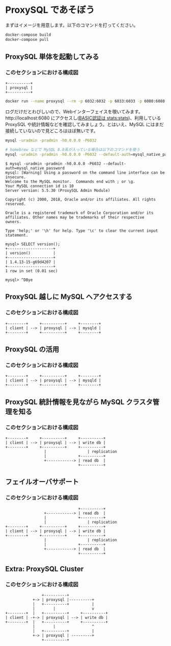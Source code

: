 ProxySQL であそぼう
=

まずはイメージを用意します。以下のコマンドを打ってください。

```sh
docker-compose build
docker-compose pull
```

ProxySQL 単体を起動してみる
-

### このセクションにおける構成図

```
+----------+
| proxysql |
+----------+
```

```sh
docker run --name proxysql --rm -p 6032:6032 -p 6033:6033 -p 6080:6080 sample-proxysql_proxysql
```

ログだけだとわびしいので、Webインターフェイスを覗いてみます。 http://localhost:6080 にアクセスし([BASIC認証は stats:stats](https://github.com/sysown/proxysql/wiki/Global-variables#admin-stats_credentials))、利用している ProxySQL や統計情報などを確認してみましょう。とはいえ、MySQL にはまだ接続していないので見どころはほぼ無いです。

```sh
mysql -uradmin -pradmin -h0.0.0.0 -P6032

# homebrew などで MySQL 8.0系が入っている場合は以下のコマンドを使う
mysql -uradmin -pradmin -h0.0.0.0 -P6032 --default-auth=mysql_native_password
```

```console
$ mysql -uradmin -pradmin -h0.0.0.0 -P6032 --default-auth=mysql_native_password
mysql: [Warning] Using a password on the command line interface can be insecure.
Welcome to the MySQL monitor.  Commands end with ; or \g.
Your MySQL connection id is 10
Server version: 5.5.30 (ProxySQL Admin Module)

Copyright (c) 2000, 2018, Oracle and/or its affiliates. All rights reserved.

Oracle is a registered trademark of Oracle Corporation and/or its
affiliates. Other names may be trademarks of their respective
owners.

Type 'help;' or '\h' for help. Type '\c' to clear the current input statement.

mysql> SELECT version();
+--------------------+
| version()          |
+--------------------+
| 1.4.13-15-g69d4207 |
+--------------------+
1 row in set (0.01 sec)

mysql> ^DBye
```

ProxySQL 越しに MySQL へアクセスする
-

### このセクションにおける構成図

```
+--------+     +----------+     +--------+
| client | --> | proxysql | --> | mysqld |
+--------+     +----------+     +--------+
```

ProxySQL の活用
-

### このセクションにおける構成図

```
+--------+     +----------+     +--------+
| client | --> | proxysql | --> | mysqld |
+--------+     +----------+     +--------+
```

ProxySQL 統計情報を見ながら MySQL クラスタ管理を知る
-

### このセクションにおける構成図

```
+--------+     +----------+     +----------+
| client | --> | proxysql | --> | write db |
+--------+     +----------+     +----------+
                 |                  | replication
                 |              +----------+
                 +------------> | read db  |
                                +----------+
```

フェイルオーバサポート
-

### このセクションにおける構成図

```
                                +----------+
                 +------------> | read db  |
                 |              +----------+
                 |                  | replication
+--------+     +----------+     +----------+
| client | --> | proxysql | --> | write db |
+--------+     +----------+     +----------+
                 |                  | replication
                 |              +----------+
                 +------------> | read db  |
                                +----------+
```

Extra: ProxySQL Cluster
-

### このセクションにおける構成図

```
                +----------+
            +-> | proxysql |----------+
            |   +----------+          |
            |        |                v
+--------+  |   +----------+     +----------+
| client | -+-> | proxysql | --> | write db |
+--------+  |   +----------+     +----------+
            |        |                ^
            |   +----------+          |
            +-> | proxysql | ---------+
                +----------+
```
